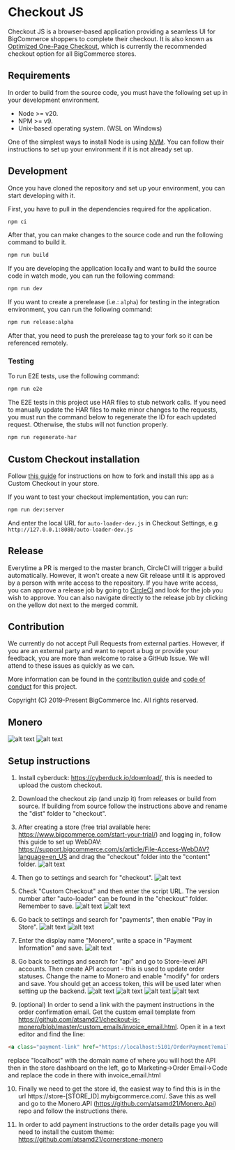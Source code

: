 # Checkout JS

Checkout JS is a browser-based application providing a seamless UI for BigCommerce shoppers to complete their checkout. It is also known as [Optimized One-Page Checkout](https://support.bigcommerce.com/s/article/Optimized-Single-Page-Checkout), which is currently the recommended checkout option for all BigCommerce stores.

## Requirements

In order to build from the source code, you must have the following set up in your development environment.

* Node >= v20.
* NPM >= v9.
* Unix-based operating system. (WSL on Windows)

One of the simplest ways to install Node is using [NVM](https://github.com/nvm-sh/nvm#installation-and-update). You can follow their instructions to set up your environment if it is not already set up.

## Development

Once you have cloned the repository and set up your environment, you can start developing with it.

First, you have to pull in the dependencies required for the application.

```sh
npm ci
```

After that, you can make changes to the source code and run the following command to build it.

```sh
npm run build
```

If you are developing the application locally and want to build the source code in watch mode, you can run the following command:

```sh
npm run dev
```

If you want to create a prerelease (i.e.: `alpha`) for testing in the integration environment, you can run the following command:

```sh
npm run release:alpha
```

After that, you need to push the prerelease tag to your fork so it can be referenced remotely.

### Testing

To run E2E tests, use the following command:

```sh
npm run e2e
```

The E2E tests in this project use HAR files to stub network calls. If you need to manually update the HAR files to make minor changes to the requests, you must run the command below to regenerate the ID for each updated request. Otherwise, the stubs will not function properly.

```sh
npm run regenerate-har
```

## Custom Checkout installation

Follow [this guide](https://developer.bigcommerce.com/stencil-docs/customizing-checkout/installing-custom-checkouts) for instructions on how to fork and install this app as a Custom Checkout in your store.

If you want to test your checkout implementation, you can run:
```sh
npm run dev:server
```

And enter the local URL for `auto-loader-dev.js` in Checkout Settings, e.g `http://127.0.0.1:8080/auto-loader-dev.js`

## Release

Everytime a PR is merged to the master branch, CircleCI will trigger a build automatically. However, it won't create a new Git release until it is approved by a person with write access to the repository. If you have write access, you can approve a release job by going to [CircleCI](https://circleci.com/gh/bigcommerce/workflows/checkout-js/tree/master) and look for the job you wish to approve. You can also navigate directly to the release job by clicking on the yellow dot next to the merged commit.


## Contribution

We currently do not accept Pull Requests from external parties. However, if you are an external party and want to report a bug or provide your feedback, you are more than welcome to raise a GitHub Issue. We will attend to these issues as quickly as we can.

More information can be found in the [contribution guide](CONTRIBUTING.md) and [code of conduct](CODE_OF_CONDUCT.md) for this project.


Copyright (C) 2019-Present BigCommerce Inc. All rights reserved.

## Monero

![alt text](https://i.ibb.co/6XDCKH1/2-1.png)
![alt text](https://i.ibb.co/Y7K2srY/1-1.png)


## Setup instructions

1. Install cyberduck: https://cyberduck.io/download/, this is needed to upload the custom checkout.

2. Download the checkout zip (and unzip it) from releases or build from source. If building from source follow the instructions above and rename the "dist" folder to "checkout".

3. After creating a store (free trial available here: https://www.bigcommerce.com/start-your-trial/) and logging in, follow this guide to set up WebDAV: https://support.bigcommerce.com/s/article/File-Access-WebDAV?language=en_US and drag the "checkout" folder into the "content" folder.
![alt text](https://i.ibb.co/4JY3J52/13.png)

4. Then go to settings and search for "checkout".
![alt text](https://i.ibb.co/DGj89Bn/2.png)

5. Check "Custom Checkout" and then enter the script URL. The version number after "auto-loader" can be found in the "checkout" folder. Remember to save.
![alt text](https://i.ibb.co/kyppJHR/3.png)
![alt text](https://i.ibb.co/4K2Lbkc/4.png)

6. Go back to settings and search for "payments", then enable "Pay in Store".
![alt text](https://i.ibb.co/mCghMQM/5.png)
![alt text](https://i.ibb.co/0DPcpbz/6.png)

7. Enter the display name "Monero", write a space in "Payment Information" and save.
![alt text](https://i.ibb.co/YphVGKJ/7.png)

8. Go back to settings and search for "api" and go to Store-level API accounts. Then create API account - this is used to update order statuses. Change the name to Monero and enable "modify" for orders and save. You should get an access token, this will be used later when setting up the backend.
![alt text](https://i.ibb.co/LthX8B9/9.png)
![alt text](https://i.ibb.co/6JMX6ss/10.png)
![alt text](https://i.ibb.co/JB4ZQgR/11.png)
![alt text](https://i.ibb.co/jZC06Jt/12.png)

9. (optional) In order to send a link with the payment instructions in the order confirmation email. Get the custom email template from https://github.com/atsamd21/checkout-js-monero/blob/master/custom_emails/invoice_email.html. Open it in a text editor and find the line:
```html
<a class="payment-link" href="https://localhost:5101/OrderPayment?email={{customer.email}}&orderId={{order.id}}&store={{store.name}}">Click here to pay with Monero</a>
```
replace "localhost" with the domain name of where you will host the API
then in the store dashboard on the left, go to Marketing->Order Email->Code and replace the code in there with invoice_email.html

10. Finally we need to get the store id, the easiest way to find this is in the url https://store-[STORE_ID].mybigcommerce.com/. Save this as well and go to the Monero.API (https://github.com/atsamd21/Monero.Api) repo and follow the instructions there.

11. In order to add payment instructions to the order details page you will need to install the custom theme: https://github.com/atsamd21/cornerstone-monero

